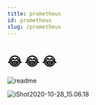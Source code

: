 ```yaml
---
title: prometheus
id: prometheus
slug: /prometheus
---
```


# 😂 😂  😂 

![readme](https://gitea.pptfz.cn/pptfz/picgo-images/raw/branch/master/img/readme.gif)



![iShot2020-10-28_15.06.18](https://gitea.pptfz.cn/pptfz/picgo-images/raw/branch/master/img/iShot2020-10-28_15.06.18.png)